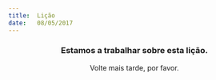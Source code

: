 ```yaml
---
title:  Lição
date:   08/05/2017
---
```


### <center>Estamos a trabalhar sobre esta lição.</center>
<center>Volte mais tarde, por favor.</center>